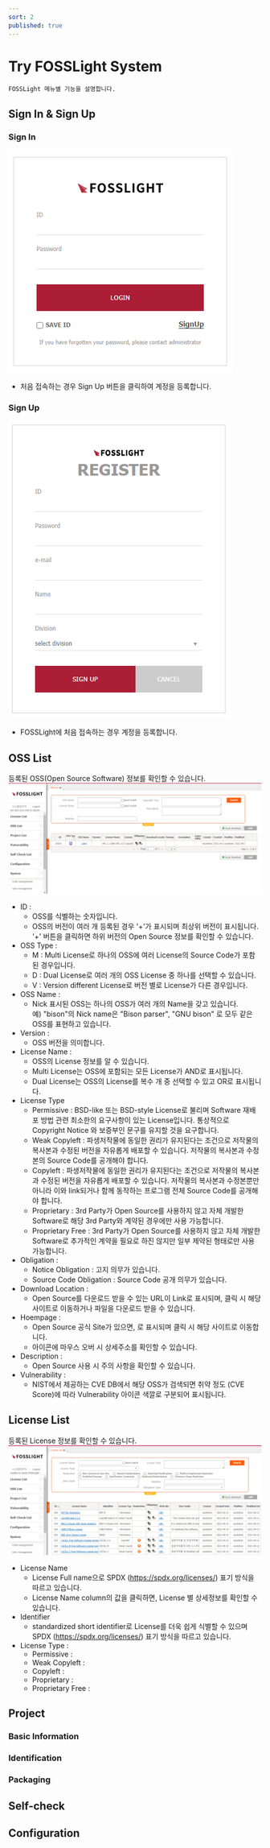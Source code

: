 ```yaml
---
sort: 2
published: true
---
```

# Try FOSSLight System
```note
FOSSLight 메뉴별 기능을 설명합니다.
```
## Sign In & Sign Up

### Sign In
![SignIn](images/sign_in.png)
- 처음 접속하는 경우 Sign Up 버튼을 클릭하여 계정을 등록합니다.

### Sign Up 
![SignUp](images/sign_up.png)  
- FOSSLight에 처음 접속하는 경우 계정을 등록합니다.

## OSS List
등록된 OSS(Open Source Software) 정보를 확인할 수 있습니다.
![OssList](images/oss_list.png)  
- ID : 
    - OSS를 식별하는 숫자입니다.
    - OSS의 버전이 여러 개 등록된 경우 '+'가 표시되며 최상위 버전이 표시됩니다. '+' 버튼을 클릭하면 하위 버전의 Open Source 정보를 확인할 수 있습니다.
- OSS Type : 
    - M : Multi License로 하나의 OSS에 여러 License의 Source Code가 포함된 경우입니다.
    - D : Dual License로 여러 개의 OSS  License 중 하나를 선택할 수 있습니다.
    - V : Version different License로 버전 별로 License가 다른 경우입니다.
- OSS Name :
    - Nick 표시된 OSS는 하나의 OSS가 여러 개의 Name을 갖고 있습니다.    
      예) "bison"의 Nick name은 "Bison parser", "GNU bison" 로 모두 같은 OSS를 표현하고 있습니다.
- Version : 
    - OSS 버전을 의미합니다.
- License Name :
    - OSS의 License 정보를 알 수 있습니다.  
    - Multi License는 OSS에 포함되는 모든 License가 AND로 표시됩니다.
    - Dual License는 OSS의 License를 복수 개 중 선택할 수 있고 OR로 표시됩니다.
- License Type
    - Permissive : BSD-like 또는 BSD-style License로 불리며 Software 재배포 방법 관련 최소한의 요구사항이 있는 License입니다.
      통상적으로 Copyright Notice 와 보증부인 문구를 유지할 것을 요구합니다.
    - Weak Copyleft : 파생저작물에 동일한 권리가 유지된다는 조건으로 저작물의 복사본과 수정된 버전을 자유롭게 배포할 수 있습니다.
      저작물의 복사본과 수정본의 Source Code를 공개해야 합니다.
    - Copyleft : 파생저작물에 동일한 권리가 유지된다는 조건으로 저작물의 복사본과 수정된 버전을 자유롭게 배포할 수 있습니다.
      저작물의 복사본과 수정본뿐만 아니라 이와 link되거나 함께 동작하는 프로그램 전체 Source Code를 공개해야 합니다.
    - Proprietary : 3rd Party가 Open Source를 사용하지 않고 자체 개발한 Software로 해당 3rd Party와 계약된 경우에만 사용 가능합니다.
    - Proprietary Free : 3rd Party가 Open Source를 사용하지 않고 자체 개발한 Software로 추가적인 계약을 필요로 하진 않지만 일부 제약된 형태로만 사용 가능합니다.
- Obligation :
    - Notice Obligation : 고지 의무가 있습니다.
    - Source Code Obligation : Source Code 공개 의무가 있습니다. 
- Download Location :
    - Open Source를 다운로드 받을 수 있는 URL이 Link로 표시되며, 클릭 시 해당 사이트로 이동하거나 파일을 다운로드 받을 수 있습니다.
- Hoempage :
    - Open Source 공식 Site가 있으면, 로 표시되며 클릭 시 해당 사이트로  이동합니다.
    - 아이콘에 마우스 오버 시 상세주소를 확인할 수 있습니다.
- Description :
    - Open Source 사용 시 주의 사항을 확인할 수 있습니다.
- Vulnerability :
    - NIST에서 제공하는 CVE DB에서 해당 OSS가 검색되면 취약 정도 (CVE Score)에 따라 Vulnerability 아이콘 색깔로 구분되어 표시됩니다.

## License List
등록된 License 정보를 확인할 수 있습니다.
![LicenseList](images/license_list.png)  

- License Name
    - License Full name으로 SPDX (https://spdx.org/licenses/) 표기 방식을 따르고 있습니다.
    - License Name column의 값을 클릭하면, License 별 상세정보를 확인할 수 있습니다.
- Identifier
    - standardized short identifier로 License를 더욱 쉽게 식별할 수 있으며 SPDX (https://spdx.org/licenses/) 표기 방식을 따르고 있습니다.
- License Type :
    - Permissive :
    - Weak Copyleft :
    - Copyleft :
    - Proprietary :
    - Proprietary Free : 

## Project
### Basic Information
### Identification
### Packaging
## Self-check
## Configuration
